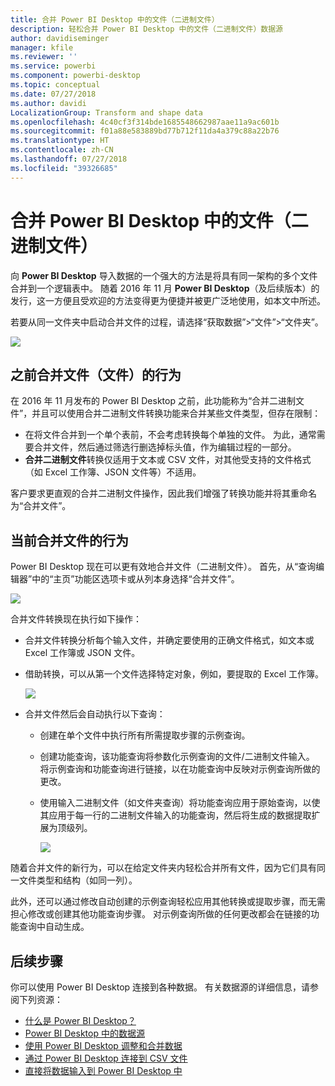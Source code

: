 ```yaml
---
title: 合并 Power BI Desktop 中的文件（二进制文件）
description: 轻松合并 Power BI Desktop 中的文件（二进制文件）数据源
author: davidiseminger
manager: kfile
ms.reviewer: ''
ms.service: powerbi
ms.component: powerbi-desktop
ms.topic: conceptual
ms.date: 07/27/2018
ms.author: davidi
LocalizationGroup: Transform and shape data
ms.openlocfilehash: 4c40cf3f314bde1685548662987aae11a9ac601b
ms.sourcegitcommit: f01a88e583889bd77b712f11da4a379c88a22b76
ms.translationtype: HT
ms.contentlocale: zh-CN
ms.lasthandoff: 07/27/2018
ms.locfileid: "39326685"
---
```

# <a name="combine-files-binaries-in-power-bi-desktop"></a>合并 Power BI Desktop 中的文件（二进制文件）
向 **Power BI Desktop** 导入数据的一个强大的方法是将具有同一架构的多个文件合并到一个逻辑表中。 随着 2016 年 11 月 **Power BI Desktop**（及后续版本）的发行，这一方便且受欢迎的方法变得更为便捷并被更广泛地使用，如本文中所述。

若要从同一文件夹中启动合并文件的过程，请选择“获取数据”>“文件”>“文件夹”。

![](media/desktop-combine-binaries/combine-binaries_1.png)

## <a name="previous-combine-files-binaries-behavior"></a>之前合并文件（文件）的行为
在 2016 年 11 月发布的 Power BI Desktop 之前，此功能称为“合并二进制文件”，并且可以使用合并二进制文件转换功能来合并某些文件类型，但存在限制：

* 在将文件合并到一个单个表前，不会考虑转换每个单独的文件。 为此，通常需要合并文件，然后通过筛选行删选掉标头值，作为编辑过程的一部分。
* **合并二进制文件**转换仅适用于文本或 CSV 文件，对其他受支持的文件格式（如 Excel 工作簿、JSON 文件等）不适用。

客户要求更直观的合并二进制文件操作，因此我们增强了转换功能并将其重命名为“合并文件”。

## <a name="current-combine-files-behavior"></a>当前合并文件的行为
Power BI Desktop 现在可以更有效地合并文件（二进制文件）。 首先，从“查询编辑器”中的“主页”功能区选项卡或从列本身选择“合并文件”。

![](media/desktop-combine-binaries/combine-binaries_2a.png)

合并文件转换现在执行如下操作：

* 合并文件转换分析每个输入文件，并确定要使用的正确文件格式，如文本或 Excel 工作簿或 JSON 文件。
* 借助转换，可以从第一个文件选择特定对象，例如，要提取的 Excel 工作簿。
  
  ![](media/desktop-combine-binaries/combine-binaries_3.png)
* 合并文件然后会自动执行以下查询：
  
  * 创建在单个文件中执行所有所需提取步骤的示例查询。
  * 创建功能查询，该功能查询将参数化示例查询的文件/二进制文件输入。 将示例查询和功能查询进行链接，以在功能查询中反映对示例查询所做的更改。
  * 使用输入二进制文件（如文件夹查询）将功能查询应用于原始查询，以使其应用于每一行的二进制文件输入的功能查询，然后将生成的数据提取扩展为顶级列。
    
    ![](media/desktop-combine-binaries/combine-binaries_4.png)

随着合并文件的新行为，可以在给定文件夹内轻松合并所有文件，因为它们具有同一文件类型和结构（如同一列）。

此外，还可以通过修改自动创建的示例查询轻松应用其他转换或提取步骤，而无需担心修改或创建其他功能查询步骤。 对示例查询所做的任何更改都会在链接的功能查询中自动生成。

## <a name="next-steps"></a>后续步骤
你可以使用 Power BI Desktop 连接到各种数据。 有关数据源的详细信息，请参阅下列资源：

* [什么是 Power BI Desktop？](desktop-what-is-desktop.md)
* [Power BI Desktop 中的数据源](desktop-data-sources.md)
* [使用 Power BI Desktop 调整和合并数据](desktop-shape-and-combine-data.md)
* [通过 Power BI Desktop 连接到 CSV 文件](desktop-connect-csv.md)   
* [直接将数据输入到 Power BI Desktop 中](desktop-enter-data-directly-into-desktop.md)   

